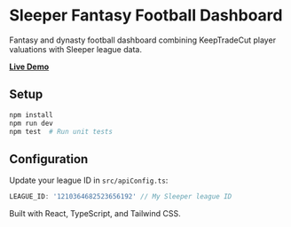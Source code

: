 # Sleeper Fantasy Football Dashboard

Fantasy and dynasty football dashboard combining KeepTradeCut player valuations with Sleeper league data.

**[Live Demo](https://sleeper-dashboard-xi.vercel.app/)**

## Setup

```bash
npm install
npm run dev
npm test  # Run unit tests
```

## Configuration

Update your league ID in `src/apiConfig.ts`:

```typescript
LEAGUE_ID: '1210364682523656192' // My Sleeper league ID
```

Built with React, TypeScript, and Tailwind CSS.

